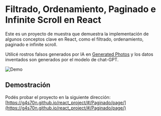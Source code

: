 # Filtrado, Ordenamiento, Paginado e Infinite Scroll en React

Este es un proyecto de muestra que demuestra la implementación de algunos conceptos clave en React, como el filtrado, ordenamiento, paginado e infinite scroll. 

Utilicé rostros falsos generados por IA en [Generated Photos](https://generated.photos/faces) y los datos inventados son generados por el modelo de chat-GPT.

![Demo](https://i.postimg.cc/K8SvRH5N/download.png)

## Demostración
Podés probar el proyecto en la siguiente dirección: [https://g4s70n.github.io/react_project/#/Paginado/page/](https://g4s70n.github.io/react_project/#/Paginado/page/)



